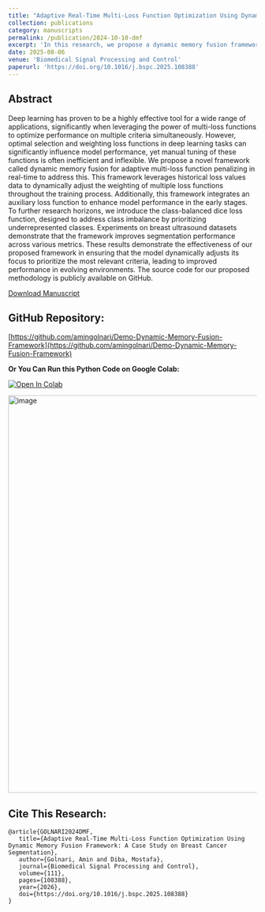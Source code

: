 ```yaml
---
title: "Adaptive Real-Time Multi-Loss Function Optimization Using Dynamic Memory Fusion Framework: A Case Study on Breast Cancer Segmentation"
collection: publications
category: manuscripts
permalink: /publication/2024-10-10-dmf
excerpt: 'In this research, we propose a dynamic memory fusion framework for adaptive multi-loss function penalizing in real-time, which dynamically adjusts the weighting of loss functions based on historical loss values and incorporates an auxiliary loss function and class-balanced dice loss to improve segmentation performance. [Download Manuscript](https://arxiv.org/pdf/2410.19745v2)'
date: 2025-08-06
venue: 'Biomedical Signal Processing and Control'
paperurl: 'https://doi.org/10.1016/j.bspc.2025.108388'
---
```


## Abstract

Deep learning has proven to be a highly effective tool for a wide range of applications, significantly when leveraging the power of multi-loss functions to optimize performance on multiple criteria simultaneously. However, optimal selection and weighting loss functions in deep learning tasks can significantly influence model performance, yet manual tuning of these functions is often inefficient and inflexible. We propose a novel framework called dynamic memory fusion for adaptive multi-loss function penalizing in real-time to address this. This framework leverages historical loss values data to dynamically adjust the weighting of multiple loss functions throughout the training process. Additionally, this framework integrates an auxiliary loss function to enhance model performance in the early stages. To further research horizons, we introduce the class-balanced dice loss function, designed to address class imbalance by prioritizing underrepresented classes. Experiments on breast ultrasound datasets demonstrate that the framework improves segmentation performance across various metrics. These results demonstrate the effectiveness of our proposed framework in ensuring that the model dynamically adjusts its focus to prioritize the most relevant criteria, leading to improved performance in evolving environments. The source code for our proposed methodology is publicly available on GitHub. 

[Download Manuscript](https://arxiv.org/pdf/2410.19745v2)

## GitHub Repository:

[https://github.com/amingolnari/Demo-Dynamic-Memory-Fusion-Framework](https://github.com/amingolnari/Demo-Dynamic-Memory-Fusion-Framework)

**Or You Can Run this Python Code on Google Colab:**    

[![Open In Colab](https://colab.research.google.com/assets/colab-badge.svg)](https://colab.research.google.com/github/amingolnari/Demo-Dynamic-Memory-Fusion-Framework/blob/main/DynamicMemoryFusion.ipynb)

<img width="1342" height="804" alt="image" src="https://github.com/user-attachments/assets/d4828934-9bfc-443c-91ba-d241950cd633" />


## Cite This Research:

    @article{GOLNARI2024DMF,
       title={Adaptive Real-Time Multi-Loss Function Optimization Using Dynamic Memory Fusion Framework: A Case Study on Breast Cancer Segmentation},
       author={Golnari, Amin and Diba, Mostafa},
       journal={Biomedical Signal Processing and Control},
       volume={111},
       pages={108388},
       year={2026},
       doi={https://doi.org/10.1016/j.bspc.2025.108388}
    }
